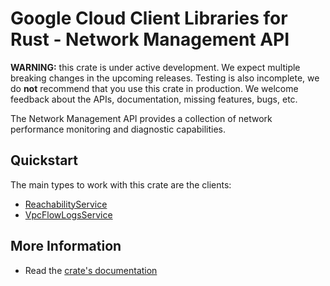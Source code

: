 # Google Cloud Client Libraries for Rust - Network Management API

<!-- Code generated by sidekick. DO NOT EDIT. -->

**WARNING:** this crate is under active development. We expect multiple breaking
changes in the upcoming releases. Testing is also incomplete, we do **not**
recommend that you use this crate in production. We welcome feedback about the
APIs, documentation, missing features, bugs, etc.

The Network Management API provides a collection of network performance
monitoring and diagnostic capabilities.

## Quickstart

The main types to work with this crate are the clients:

* [ReachabilityService]
* [VpcFlowLogsService]

## More Information

* Read the [crate's documentation](https://docs.rs/google-cloud-networkmanagement-v1/latest/google-cloud-networkmanagement-v1)

[ReachabilityService]: https://docs.rs/google-cloud-networkmanagement-v1/latest/google_cloud_networkmanagement_v1/client/struct.ReachabilityService.html
[VpcFlowLogsService]: https://docs.rs/google-cloud-networkmanagement-v1/latest/google_cloud_networkmanagement_v1/client/struct.VpcFlowLogsService.html
